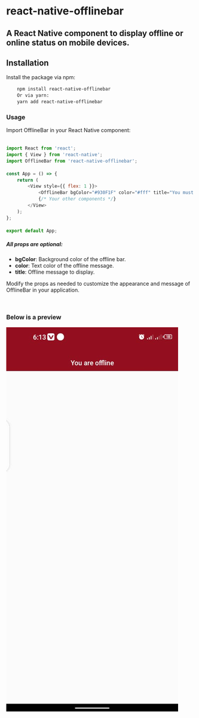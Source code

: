 # react-native-offlinebar

<h2>A React Native component to display offline or online status on mobile devices.</h2>

## Installation

Install the package via npm:

```bash
    npm install react-native-offlinebar
    Or via yarn:
    yarn add react-native-offlinebar
```
<h3>Usage</h3>
Import OfflineBar in your React Native component:

```javascript

import React from 'react';
import { View } from 'react-native';
import OfflineBar from 'react-native-offlinebar';

const App = () => {
    return (
        <View style={{ flex: 1 }}>
            <OfflineBar bgColor="#930F1F" color="#fff" title="You must connect to Wi-Fi or a cellular network to get online again" />
            {/* Your other components */}
        </View>
    );
};

export default App;
```
<h5>All props are optional:</h5>
<ul>
<li><b>bgColor</b>: Background color of the offline bar.</li>
<li><b>color</b></b>: Text color of the offline message.</li>
<li><b>title</b></b>: Offline message to display.</li>
</ul>

Modify the props as needed to customize the appearance and message of OfflineBar in your application.

<br>
<h3> Below is a preview</h3>
<img src="assets/preview.png">